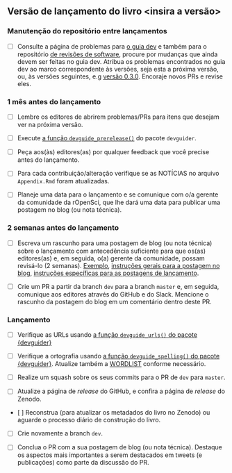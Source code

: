 ## Versão de lançamento do livro <insira a versão>

### Manutenção do repositório entre lançamentos

- [ ] Consulte a página de problemas para [o guia dev](https://github.com/ropensci/dev_guide/issues) e também para o repositório [de revisões de software](https://github.com/ropensci/software-review-meta/issues), procure por mudanças que ainda devem ser feitas no guia dev. Atribua os problemas encontrados no guia dev ao marco correspondente às versões, seja esta a próxima versão, ou, às versões seguintes, e.g [versão 0.3.0](https://github.com/ropensci/dev_guide/milestone/2). Encoraje novos PRs e revise eles.

### 1 mês antes do lançamento

- [ ] Lembre os editores de abrirem problemas/PRs para itens que desejam ver na próxima versão.

- [ ] Execute [a função `devguide_prerelease()`](https://github.com/ropensci-org/devguider) do pacote `devguider`.

- [ ] Peça aos(às) editores(as) por qualquer feedback que você precise antes do lançamento.

- [ ] Para cada contribuição/alteração verifique se as NOTÍCIAS no arquivo `Appendix.Rmd` foram atualizadas.

- [ ] Planeje uma data para o lançamento e se comunique com o/a gerente da comunidade da rOpenSci, que lhe dará uma data para publicar uma postagem no blog (ou nota técnica).


### 2 semanas antes do lançamento

- [ ] Escreva um rascunho para uma postagem de blog (ou nota técnica) sobre o lançamento com antecedência suficiente para que os(as) editores(as) e, em seguida, o(a) gerente da comunidade, possam revisá-lo (2 semanas). [Exemplo](https://github.com/ropensci/roweb3/pull/291), [instruções gerais para a postagem no blog](https://blogguide.rpensci.org/), [instruções específicas para as postagens de lançamento](#releaseblogpost).

- [ ] Crie um PR a partir da branch `dev` para a branch `master` e, em seguida, comunique aos editores através do GitHub e do Slack. Mencione o rascunho da postagem do blog em um comentário dentro deste PR.

### Lançamento

- [ ] Verifique as URLs usando [a função `devguide_urls()` do pacote {devguider}](https://github.com/ropensci-org/devguider)

- [ ] Verifique a ortografia usando [a função `devguide_spelling()` do pacote {devguider}](https://github.com/rpensci-org/devguider). Atualize também a [WORDLIST](https://github.com/ropensci/dev_guide/blob/master/inst/WORDLIST) conforme necessário.

- [ ] Realize um squash sobre os seus commits para o PR de `dev` para `master`.

- [ ] Atualize a página de *release* do GitHub, e confira a página de *release* do Zenodo.

- [ ] Reconstrua (para atualizar os metadados do livro no Zenodo) ou aguarde o processo diário de construção do livro.

- [ ] Crie novamente a branch `dev`.

- [ ] Conclua o PR com a sua postagem de blog (ou nota técnica). Destaque os aspectos mais importantes a serem destacados em tweets (e publicações) como parte da discussão do PR.

